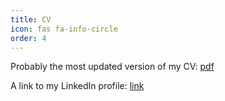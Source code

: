 ```yaml
---
title: CV
icon: fas fa-info-circle
order: 4
---
```


Probably the most updated version of my CV: [pdf](/assets/files/CV.pdf)

A link to my LinkedIn profile: [link](https://www.linkedin.com/in/yongsin-park-45962b136/)